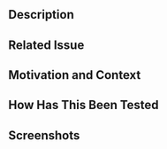 # <!-- Name your PR -->

## Description
<!--- Describe your changes in detail -->

## Related Issue
<!--- This project only accepts pull requests related to open issues or cards on Trello with them -->
<!--- If suggesting a new feature or change, please discuss it in an issue or card first -->
<!--- If fixing a bug, there should be an issue describing it with steps to reproduce -->
<!--- Please link to the issue here: -->

## Motivation and Context
<!--- Why is this change required? What problem does it solve? -->

## How Has This Been Tested
<!--- Please describe in detail how you tested your changes. -->
<!--- Include details of your testing environment, and the tests you ran to -->
<!--- see how your change affects other areas of the code, etc. -->

## Screenshots
<!-- If it's needed then provide us with screenshots -->
